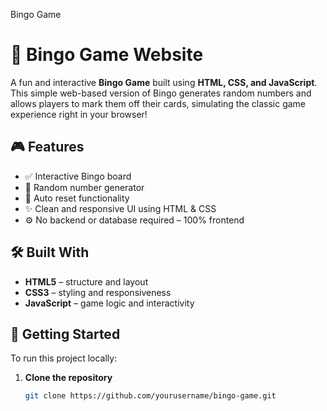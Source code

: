 Bingo Game
# 🎯 Bingo Game Website

A fun and interactive **Bingo Game** built using **HTML, CSS, and JavaScript**. This simple web-based version of Bingo generates random numbers and allows players to mark them off their cards, simulating the classic game experience right in your browser!

## 🎮 Features

- ✅ Interactive Bingo board
- 🔢 Random number generator
- 🔄 Auto reset functionality
- ✨ Clean and responsive UI using HTML & CSS
- ⚙️ No backend or database required – 100% frontend

## 🛠️ Built With

- **HTML5** – structure and layout  
- **CSS3** – styling and responsiveness  
- **JavaScript** – game logic and interactivity

## 🚀 Getting Started

To run this project locally:

1. **Clone the repository**
   ```bash
   git clone https://github.com/yourusername/bingo-game.git
